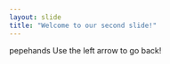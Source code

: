 ```yaml
---
layout: slide
title: "Welcome to our second slide!"
---
```

pepehands
Use the left arrow to go back!
